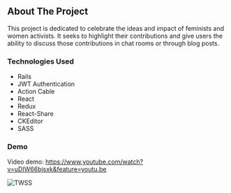 

## About The Project

This project is dedicated to celebrate the ideas and impact of feminists and women activists. It seeks to highlight their contributions and give users the ability to discuss those contributions in chat rooms or through blog posts.


### Technologies Used

- Rails
- JWT Authentication
- Action Cable
- React
- Redux
- React-Share
- CKEditor
- SASS

### Demo 

Video demo: https://www.youtube.com/watch?v=uDIW66bjsxk&feature=youtu.be


![TWSS](https://media.giphy.com/media/8hXXht4WOJJmd2phuw/giphy.gif)
